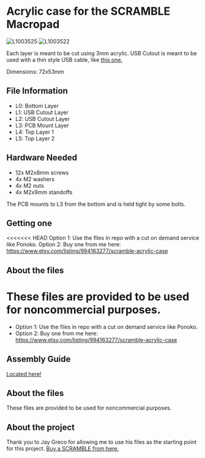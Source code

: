# Acrylic case for the SCRAMBLE Macropad

![L1003525](https://user-images.githubusercontent.com/14165909/113496523-5a4b3d00-94af-11eb-806e-21201302e4ce.jpg)
![L1003522](https://user-images.githubusercontent.com/14165909/113496524-5d462d80-94af-11eb-8685-f46665549027.jpg)


Each layer is meant to be cut using 3mm acrylic.
USB Cutout is meant to be used with a thin style USB cable, like [this one.](https://www.amazon.com/gp/product/B08M16YSTB/ref=ppx_yo_dt_b_search_asin_title?ie=UTF8&psc=1)

Dimensions: 72x53mm

## File Information
* L0: Bottom Layer
* L1: USB Cutout Layer
* L2: USB Cutout Layer
* L3: PCB Mount Layer
* L4: Top Layer 1
* L5: Top Layer 2

## Hardware Needed
* 12x M2x8mm screws
* 4x M2 washers
* 4x M2 nuts
* 4x M2x9mm standoffs

The PCB mounts to L3 from the bottom and is held tight by some bolts.

## Getting one
<<<<<<< HEAD
Option 1: Use the files in repo with a cut on demand service like Ponoko.
Option 2: Buy one from me here: https://www.etsy.com/listing/994163277/scramble-acrylic-case

## About the files
These files are provided to be used for noncommercial purposes.
=======
* Option 1: Use the files in repo with a cut on demand service like Ponoko.
* Option 2: Buy one from me here: https://www.etsy.com/listing/994163277/scramble-acrylic-case

## Assembly Guide
[Located here!](https://lakeebs.com/SCRAMBLE-Case-7120f6abd53f4658833156f06d2023ac)

## About the files
These files are provided to be used for noncommercial purposes.

## About the project
Thank you to Jay Greco for allowing me to use his files as the starting point for this project. [Buy a SCRAMBLE from here.](https://nullbits.co)
